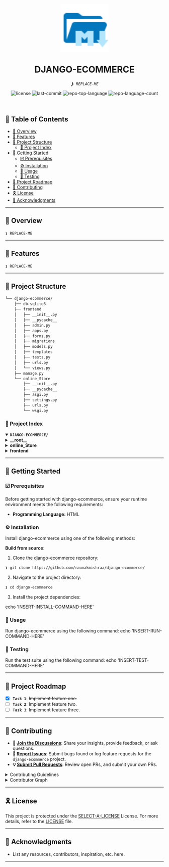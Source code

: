 <p align="center">
    <img src="https://raw.githubusercontent.com/PKief/vscode-material-icon-theme/ec559a9f6bfd399b82bb44393651661b08aaf7ba/icons/folder-markdown-open.svg" align="center" width="30%">
</p>
<p align="center"><h1 align="center">DJANGO-ECOMMERCE</h1></p>
<p align="center">
	<em><code>❯ REPLACE-ME</code></em>
</p>
<p align="center">
	<img src="https://img.shields.io/github/license/raunakmishraa/django-ecommerce?style=default&logo=opensourceinitiative&logoColor=white&color=0080ff" alt="license">
	<img src="https://img.shields.io/github/last-commit/raunakmishraa/django-ecommerce?style=default&logo=git&logoColor=white&color=0080ff" alt="last-commit">
	<img src="https://img.shields.io/github/languages/top/raunakmishraa/django-ecommerce?style=default&color=0080ff" alt="repo-top-language">
	<img src="https://img.shields.io/github/languages/count/raunakmishraa/django-ecommerce?style=default&color=0080ff" alt="repo-language-count">
</p>
<p align="center"><!-- default option, no dependency badges. -->
</p>
<p align="center">
	<!-- default option, no dependency badges. -->
</p>
<br>

## 🔗 Table of Contents

- [📍 Overview](#-overview)
- [👾 Features](#-features)
- [📁 Project Structure](#-project-structure)
  - [📂 Project Index](#-project-index)
- [🚀 Getting Started](#-getting-started)
  - [☑️ Prerequisites](#-prerequisites)
  - [⚙️ Installation](#-installation)
  - [🤖 Usage](#🤖-usage)
  - [🧪 Testing](#🧪-testing)
- [📌 Project Roadmap](#-project-roadmap)
- [🔰 Contributing](#-contributing)
- [🎗 License](#-license)
- [🙌 Acknowledgments](#-acknowledgments)

---

## 📍 Overview

<code>❯ REPLACE-ME</code>

---

## 👾 Features

<code>❯ REPLACE-ME</code>

---

## 📁 Project Structure

```sh
└── django-ecommerce/
    ├── db.sqlite3
    ├── frontend
    │   ├── __init__.py
    │   ├── __pycache__
    │   ├── admin.py
    │   ├── apps.py
    │   ├── forms.py
    │   ├── migrations
    │   ├── models.py
    │   ├── templates
    │   ├── tests.py
    │   ├── urls.py
    │   └── views.py
    ├── manage.py
    └── online_Store
        ├── __init__.py
        ├── __pycache__
        ├── asgi.py
        ├── settings.py
        ├── urls.py
        └── wsgi.py
```


### 📂 Project Index
<details open>
	<summary><b><code>DJANGO-ECOMMERCE/</code></b></summary>
	<details> <!-- __root__ Submodule -->
		<summary><b>__root__</b></summary>
		<blockquote>
			<table>
			<tr>
				<td><b><a href='https://github.com/raunakmishraa/django-ecommerce/blob/master/manage.py'>manage.py</a></b></td>
				<td><code>❯ REPLACE-ME</code></td>
			</tr>
			<tr>
				<td><b><a href='https://github.com/raunakmishraa/django-ecommerce/blob/master/db.sqlite3'>db.sqlite3</a></b></td>
				<td><code>❯ REPLACE-ME</code></td>
			</tr>
			</table>
		</blockquote>
	</details>
	<details> <!-- online_Store Submodule -->
		<summary><b>online_Store</b></summary>
		<blockquote>
			<table>
			<tr>
				<td><b><a href='https://github.com/raunakmishraa/django-ecommerce/blob/master/online_Store/settings.py'>settings.py</a></b></td>
				<td><code>❯ REPLACE-ME</code></td>
			</tr>
			<tr>
				<td><b><a href='https://github.com/raunakmishraa/django-ecommerce/blob/master/online_Store/urls.py'>urls.py</a></b></td>
				<td><code>❯ REPLACE-ME</code></td>
			</tr>
			<tr>
				<td><b><a href='https://github.com/raunakmishraa/django-ecommerce/blob/master/online_Store/asgi.py'>asgi.py</a></b></td>
				<td><code>❯ REPLACE-ME</code></td>
			</tr>
			<tr>
				<td><b><a href='https://github.com/raunakmishraa/django-ecommerce/blob/master/online_Store/wsgi.py'>wsgi.py</a></b></td>
				<td><code>❯ REPLACE-ME</code></td>
			</tr>
			</table>
		</blockquote>
	</details>
	<details> <!-- frontend Submodule -->
		<summary><b>frontend</b></summary>
		<blockquote>
			<table>
			<tr>
				<td><b><a href='https://github.com/raunakmishraa/django-ecommerce/blob/master/frontend/tests.py'>tests.py</a></b></td>
				<td><code>❯ REPLACE-ME</code></td>
			</tr>
			<tr>
				<td><b><a href='https://github.com/raunakmishraa/django-ecommerce/blob/master/frontend/forms.py'>forms.py</a></b></td>
				<td><code>❯ REPLACE-ME</code></td>
			</tr>
			<tr>
				<td><b><a href='https://github.com/raunakmishraa/django-ecommerce/blob/master/frontend/views.py'>views.py</a></b></td>
				<td><code>❯ REPLACE-ME</code></td>
			</tr>
			<tr>
				<td><b><a href='https://github.com/raunakmishraa/django-ecommerce/blob/master/frontend/apps.py'>apps.py</a></b></td>
				<td><code>❯ REPLACE-ME</code></td>
			</tr>
			<tr>
				<td><b><a href='https://github.com/raunakmishraa/django-ecommerce/blob/master/frontend/urls.py'>urls.py</a></b></td>
				<td><code>❯ REPLACE-ME</code></td>
			</tr>
			<tr>
				<td><b><a href='https://github.com/raunakmishraa/django-ecommerce/blob/master/frontend/admin.py'>admin.py</a></b></td>
				<td><code>❯ REPLACE-ME</code></td>
			</tr>
			<tr>
				<td><b><a href='https://github.com/raunakmishraa/django-ecommerce/blob/master/frontend/models.py'>models.py</a></b></td>
				<td><code>❯ REPLACE-ME</code></td>
			</tr>
			</table>
			<details>
				<summary><b>templates</b></summary>
				<blockquote>
					<table>
					<tr>
						<td><b><a href='https://github.com/raunakmishraa/django-ecommerce/blob/master/frontend/templates/footer.html'>footer.html</a></b></td>
						<td><code>❯ REPLACE-ME</code></td>
					</tr>
					<tr>
						<td><b><a href='https://github.com/raunakmishraa/django-ecommerce/blob/master/frontend/templates/edit_profile.html'>edit_profile.html</a></b></td>
						<td><code>❯ REPLACE-ME</code></td>
					</tr>
					<tr>
						<td><b><a href='https://github.com/raunakmishraa/django-ecommerce/blob/master/frontend/templates/about_us.html'>about_us.html</a></b></td>
						<td><code>❯ REPLACE-ME</code></td>
					</tr>
					<tr>
						<td><b><a href='https://github.com/raunakmishraa/django-ecommerce/blob/master/frontend/templates/privacy_policy.html'>privacy_policy.html</a></b></td>
						<td><code>❯ REPLACE-ME</code></td>
					</tr>
					<tr>
						<td><b><a href='https://github.com/raunakmishraa/django-ecommerce/blob/master/frontend/templates/product_list.html'>product_list.html</a></b></td>
						<td><code>❯ REPLACE-ME</code></td>
					</tr>
					<tr>
						<td><b><a href='https://github.com/raunakmishraa/django-ecommerce/blob/master/frontend/templates/terms_of_service.html'>terms_of_service.html</a></b></td>
						<td><code>❯ REPLACE-ME</code></td>
					</tr>
					<tr>
						<td><b><a href='https://github.com/raunakmishraa/django-ecommerce/blob/master/frontend/templates/shipping_information.html'>shipping_information.html</a></b></td>
						<td><code>❯ REPLACE-ME</code></td>
					</tr>
					<tr>
						<td><b><a href='https://github.com/raunakmishraa/django-ecommerce/blob/master/frontend/templates/password_change.html'>password_change.html</a></b></td>
						<td><code>❯ REPLACE-ME</code></td>
					</tr>
					<tr>
						<td><b><a href='https://github.com/raunakmishraa/django-ecommerce/blob/master/frontend/templates/login.html'>login.html</a></b></td>
						<td><code>❯ REPLACE-ME</code></td>
					</tr>
					<tr>
						<td><b><a href='https://github.com/raunakmishraa/django-ecommerce/blob/master/frontend/templates/refund_policy.html'>refund_policy.html</a></b></td>
						<td><code>❯ REPLACE-ME</code></td>
					</tr>
					<tr>
						<td><b><a href='https://github.com/raunakmishraa/django-ecommerce/blob/master/frontend/templates/index.html'>index.html</a></b></td>
						<td><code>❯ REPLACE-ME</code></td>
					</tr>
					<tr>
						<td><b><a href='https://github.com/raunakmishraa/django-ecommerce/blob/master/frontend/templates/profile_page.html'>profile_page.html</a></b></td>
						<td><code>❯ REPLACE-ME</code></td>
					</tr>
					<tr>
						<td><b><a href='https://github.com/raunakmishraa/django-ecommerce/blob/master/frontend/templates/signup.html'>signup.html</a></b></td>
						<td><code>❯ REPLACE-ME</code></td>
					</tr>
					<tr>
						<td><b><a href='https://github.com/raunakmishraa/django-ecommerce/blob/master/frontend/templates/header.html'>header.html</a></b></td>
						<td><code>❯ REPLACE-ME</code></td>
					</tr>
					<tr>
						<td><b><a href='https://github.com/raunakmishraa/django-ecommerce/blob/master/frontend/templates/homepage.html'>homepage.html</a></b></td>
						<td><code>❯ REPLACE-ME</code></td>
					</tr>
					<tr>
						<td><b><a href='https://github.com/raunakmishraa/django-ecommerce/blob/master/frontend/templates/contact.html'>contact.html</a></b></td>
						<td><code>❯ REPLACE-ME</code></td>
					</tr>
					<tr>
						<td><b><a href='https://github.com/raunakmishraa/django-ecommerce/blob/master/frontend/templates/product_detail.html'>product_detail.html</a></b></td>
						<td><code>❯ REPLACE-ME</code></td>
					</tr>
					</table>
				</blockquote>
			</details>
			<details>
				<summary><b>migrations</b></summary>
				<blockquote>
					<table>
					<tr>
						<td><b><a href='https://github.com/raunakmishraa/django-ecommerce/blob/master/frontend/migrations/0001_initial.py'>0001_initial.py</a></b></td>
						<td><code>❯ REPLACE-ME</code></td>
					</tr>
					</table>
				</blockquote>
			</details>
		</blockquote>
	</details>
</details>

---
## 🚀 Getting Started

### ☑️ Prerequisites

Before getting started with django-ecommerce, ensure your runtime environment meets the following requirements:

- **Programming Language:** HTML


### ⚙️ Installation

Install django-ecommerce using one of the following methods:

**Build from source:**

1. Clone the django-ecommerce repository:
```sh
❯ git clone https://github.com/raunakmishraa/django-ecommerce/
```

2. Navigate to the project directory:
```sh
❯ cd django-ecommerce
```

3. Install the project dependencies:

echo 'INSERT-INSTALL-COMMAND-HERE'



### 🤖 Usage
Run django-ecommerce using the following command:
echo 'INSERT-RUN-COMMAND-HERE'

### 🧪 Testing
Run the test suite using the following command:
echo 'INSERT-TEST-COMMAND-HERE'

---
## 📌 Project Roadmap

- [X] **`Task 1`**: <strike>Implement feature one.</strike>
- [ ] **`Task 2`**: Implement feature two.
- [ ] **`Task 3`**: Implement feature three.

---

## 🔰 Contributing

- **💬 [Join the Discussions](https://github.com/raunakmishraa/django-ecommerce/discussions)**: Share your insights, provide feedback, or ask questions.
- **🐛 [Report Issues](https://github.com/raunakmishraa/django-ecommerce/issues)**: Submit bugs found or log feature requests for the `django-ecommerce` project.
- **💡 [Submit Pull Requests](https://github.com/raunakmishraa/django-ecommerce/blob/main/CONTRIBUTING.md)**: Review open PRs, and submit your own PRs.

<details closed>
<summary>Contributing Guidelines</summary>

1. **Fork the Repository**: Start by forking the project repository to your github account.
2. **Clone Locally**: Clone the forked repository to your local machine using a git client.
   ```sh
   git clone https://github.com/raunakmishraa/django-ecommerce/
   ```
3. **Create a New Branch**: Always work on a new branch, giving it a descriptive name.
   ```sh
   git checkout -b new-feature-x
   ```
4. **Make Your Changes**: Develop and test your changes locally.
5. **Commit Your Changes**: Commit with a clear message describing your updates.
   ```sh
   git commit -m 'Implemented new feature x.'
   ```
6. **Push to github**: Push the changes to your forked repository.
   ```sh
   git push origin new-feature-x
   ```
7. **Submit a Pull Request**: Create a PR against the original project repository. Clearly describe the changes and their motivations.
8. **Review**: Once your PR is reviewed and approved, it will be merged into the main branch. Congratulations on your contribution!
</details>

<details closed>
<summary>Contributor Graph</summary>
<br>
<p align="left">
   <a href="https://github.com{/raunakmishraa/django-ecommerce/}graphs/contributors">
      <img src="https://contrib.rocks/image?repo=raunakmishraa/django-ecommerce">
   </a>
</p>
</details>

---

## 🎗 License

This project is protected under the [SELECT-A-LICENSE](https://choosealicense.com/licenses) License. For more details, refer to the [LICENSE](https://choosealicense.com/licenses/) file.

---

## 🙌 Acknowledgments

- List any resources, contributors, inspiration, etc. here.

---
